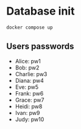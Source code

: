 # Database init
~~~bash
docker compose up
~~~

## Users passwords

* Alice:    pw1
* Bob:      pw2
* Charlie:  pw3
* Diana:    pw4
* Eve:      pw5
* Frank:    pw6
* Grace:    pw7
* Heidi:    pw8
* Ivan:     pw9
* Judy:     pw10
